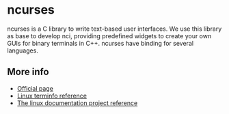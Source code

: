 # ncurses

ncurses is a C library to write text-based user interfaces. We use this library as
base to develop nci, providing predefined widgets to create your own GUIs
for binary terminals in C++. ncurses have binding for several languages.

## More info

- [Official page](https://invisible-island.net/ncurses/announce.html)
- [Linux terminfo reference](https://linux.die.net/man/5/terminfo)
- [The linux documentation project reference](https://tldp.org/HOWTO/Text-Terminal-HOWTO-16.html)
